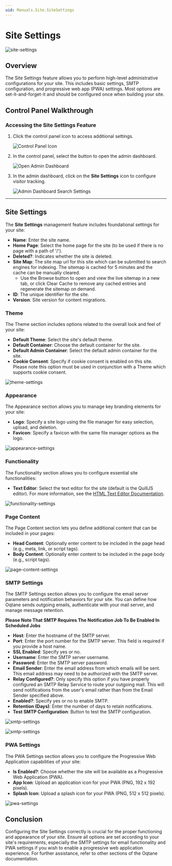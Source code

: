 ```yaml
---
uid: Manuals.Site.SiteSettings
---
```


# Site Settings

![site-settings](./assets/site-settings.png)


## Overview

The Site Settings feature allows you to perform high-level administrative configurations for your site. This includes basic settings, SMTP configuration, and progressive web app (PWA) settings. Most options are set-it-and-forget-it and should be configured once when building your site.

## Control Panel Walkthrough

### Accessing the Site Settings Feature

1. Click the control panel icon to access additional settings.

   ![Control Panel Icon](assets/control-panel-button.png)

2. In the control panel, select the button to open the admin dashboard.

   ![Open Admin Dashboard](assets/control-panel-admin-dashboard-button.png)

3. In the admin dashboard, click on the **Site Settings** icon to configure visitor tracking.

   ![Admin Dashboard Search Settings](assets/admin-dashboard-site-settings.png)

---

## Site Settings

The **Site Settings** management feature includes foundational settings for your site:

- **Name**: Enter the site name.
- **Home Page**: Select the home page for the site (to be used if there is no page with a path of '/').
- **Deleted?**: Indicates whether the site is deleted.
- **Site Map**: The site map url for this site which can be submitted to search engines for indexing. The sitemap is cached for 5 minutes and the cache can be manually cleared.
   - Use the Browse button to open and view the live sitemap in a new tab, or click Clear Cache to remove any cached entries and regenerate the sitemap on demand.
- **ID**: The unique identifier for the site.
- **Version**: Site version for content migrations.

### Theme

The Theme section includes options related to the overall look and feel of your site:

- **Default Theme**: Select the site's default theme.
- **Default Container**: Choose the default container for the site.
- **Default Admin Container**: Select the default admin container for the site.
- **Cookie Consent**: Specify if cookie consent is enabled on this site. Please note this option must be used in conjunction with a Theme which supports cookie consent.

![theme-settings](./assets/site-settings-theme.png)

### Appearance

The Appearance section allows you to manage key branding elements for your site:

- **Logo**: Specify a site logo using the file manager for easy selection, upload, and deletion.
- **Favicon**: Specify a favicon with the same file manager options as the logo.

![appearance-settings](./assets/site-settings-appearance.png)

### Functionality

The Functionality section allows you to configure essential site functionalities:

- **Text Editor**: Select the text editor for the site (default is the QuillJS editor). For more information, see the [HTML Text Editor Documentation](../content/html-text-editor.md).

![functionality-settings](./assets/site-settings-functionality.png)

### Page Content

The Page Content section lets you define additional content that can be included in your pages:

- **Head Content**: Optionally enter content to be included in the page head (e.g., meta, link, or script tags).
- **Body Content**: Optionally enter content to be included in the page body (e.g., script tags).

![page-content-settings](./assets/site-settings-page-content.png)

### SMTP Settings

The SMTP Settings section allows you to configure the email server parameters and notification behaviors for your site. You can define how Oqtane sends outgoing emails, authenticate with your mail server, and manage message retention.

**Please Note That SMTP Requires The Notification Job To Be Enabled In Scheduled Jobs**

- **Host**: Enter the hostname of the SMTP server.
- **Port**: Enter the port number for the SMTP server. This field is required if you provide a host name.
- **SSL Enabled**: Specify yes or no.
- **Username**: Enter the SMTP server username.
- **Password**: Enter the SMTP server password.
- **Email Sender**: Enter the email address from which emails will be sent. This email address may need to be authorized with the SMTP server.
- **Relay Configured?**: Only specify this option if you have properly configured an SMTP Relay Service to route your outgoing mail. This will send notifications from the user's email rather than from the Email Sender specified above.
- **Enabled?**: Specify yes or no to enable SMTP.
- **Retention (Days)**: Enter the number of days to retain notifications.
- **Test SMTP Configuration**: Button to test the SMTP configuration.

![smtp-settings](./assets/site-settings-smtp-settings.png)

![smtp-settings](./assets/site-settings-smtp-settings-test-smtp-configuration-button.png)

### PWA Settings

The PWA Settings section allows you to configure the Progressive Web Application capabilities of your site:

- **Is Enabled?**: Choose whether the site will be available as a Progressive Web Application (PWA).
- **App Icon**: Upload an application icon for your PWA (PNG, 192 x 192 pixels).
- **Splash Icon**: Upload a splash icon for your PWA (PNG, 512 x 512 pixels).

![pwa-settings](./assets/site-settings-pwa-settings.png)

## Conclusion

Configuring the Site Settings correctly is crucial for the proper functioning and appearance of your site. Ensure all options are set according to your site's requirements, especially the SMTP settings for email functionality and PWA settings if you wish to enable a progressive web application experience. For further assistance, refer to other sections of the Oqtane documentation.

